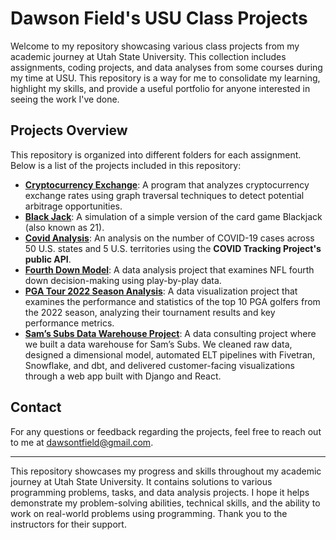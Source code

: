 # Dawson Field's USU Class Projects

Welcome to my repository showcasing various class projects from my academic journey at Utah State University. This collection includes assignments, coding projects, and data analyses from some courses during my time at USU. This repository is a way for me to consolidate my learning, highlight my skills, and provide a useful portfolio for anyone interested in seeing the work I've done.

## Projects Overview

This repository is organized into different folders for each assignment. Below is a list of the projects included in this repository:

- **[Cryptocurrency Exchange](cryptocurrency_exchange/)**: A program that analyzes cryptocurrency exchange rates using graph traversal techniques to detect potential arbitrage opportunities.
- **[Black Jack](blackjack/)**: A simulation of a simple version of the card game Blackjack (also known as 21).
- **[Covid Analysis](covid_cases/)**: An analysis on the number of COVID-19 cases across 50 U.S. states and 5 U.S. territories using the **COVID Tracking Project's public API**. 
- **[Fourth Down Model](fourth_down_model/)**: A data analysis project that examines NFL fourth down decision-making using play-by-play data.
- **[PGA Tour 2022 Season Analysis](pga_top_10_golfers_2022/)**: A data visualization project that examines the performance and statistics of the top 10 PGA golfers from the 2022 season, analyzing their tournament results and key performance metrics.
- **[Sam’s Subs Data Warehouse Project](samssubs_datawarehousing/)**: A data consulting project where we built a data warehouse for Sam’s Subs. We cleaned raw data, designed a dimensional model, automated ELT pipelines with Fivetran, Snowflake, and dbt, and delivered customer-facing visualizations through a web app built with Django and React.

## Contact

For any questions or feedback regarding the projects, feel free to reach out to me at [dawsontfield@gmail.com](mailto:dawsontfield@gmail.com).

---

This repository showcases my progress and skills throughout my academic journey at Utah State University. It contains solutions to various programming problems, tasks, and data analysis projects. I hope it helps demonstrate my problem-solving abilities, technical skills, and the ability to work on real-world problems using programming. Thank you to the instructors for their support.
